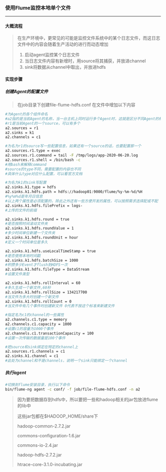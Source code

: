 ### 使用Flume监控本地单个文件

***

#### 大概流程

> 在生产环境中，更常见的可能是监控文件系统中的某个日志文件，而这日志文件中的内容会随着生产活动的进行而动态增加
>
> 1. 启动agent监控某个日志文件
> 2. 当日志文件内容有新增时，用source将其捕获，并放进channel
> 3. sink将数据从channel中取出，并放进hdfs



#### 实现步骤

##### 创建Agent的配置文件

> 在job目录下创建file-flume-hdfs.conf
> 在文件中增加以下内容

``` bash
#为Agent的各个组件命名
#a2指的是当前Agent的名称，当一台主机上同时运行多个Agent时，这就是区分不同Agent的标识
#r1是当前Agent的一个source，可以有多个
a2.sources = r1
a2.sinks = k1
a2.channels = c1

#为名为r1的source写一些配置信息，如果还有一个source的话，也要配置那一个
a2.sources.r1.type = exec
a2.sources.r1.command = tail -F /tmp/logs/app-2020-06-20.log
a2.sources.r1.shell = /bin/bash -c 
#用bash来解释command
#source的type不同，需要配置的内容也不同
#具体什么type对应什么配置，可以看官方文档

#为名为k1的sink写配置
a2.sinks.k1.type = hdfs
a2.sinks.k1.hdfs.path = hdfs://hadoop01:9000/flume/%y-%m-%d/%H
#%y%m%d是年月日信息
#以上两个属性是必须配置的，除此之外还有一些方便开发的属性，可以按照需求选择配或不配
a2.sinks.k1.hdfs.filePrefix = logs- 
#上传的文件的前缀

a2.sinks.k1.hdfs.round = true 
#是否按照时间滚动文件夹
a2.sinks.k1.hdfs.roundValue = 1 
#多少时间单位新建一个文件夹
a2.sinks.k1.hdfs.roundUnit = hour 
#定义一个时间单位是多久

a2.sinks.k1.hdfs.useLocalTimeStamp = true 
#是否使用本地时间戳
a2.sinks.k1.hdfs.batchSize = 1000 
#积攒多少Event才flush到HDFS一次
a2.sinks.k1.hdfs.fileType = DataStream 
#设置文件类型

a2.sinks.k1.hdfs.rollInterval = 60 
#多久生成一个新文件,60秒
a2.sinks.k1.hdfs.rollSize = 134217700 
#当文件为多大时创建一个新文件
a2.sinks.k1.hdfs.rollCount = 0 
#当文件中有几个事件时创建新文件 0代表不按这个标准来新建文件

#指定名为c1的channel的一些属性
a2.channels.c1.type = memory
a2.channels.c1.capacity = 1000 
#设置c1的容量为1000个事件
a2.channels.c1.transactionCapacity = 100 
#设置一次传输的数据量是100个事件

#把source和sink绑定在特定的channel上 
a2.sources.r1.channels = c1
a2.sinks.k1.channel = c1 
#此处为channel和不是channels，说明一个sink只能绑定一个channel
```



##### 执行agent

``` bash
#切换到flume安装目录，执行以下命令
bin/flume-ng agent -c conf/ -f job/file-flume-hdfs.conf -n a2
```
> 因为要把数据存到hdfs中，所以要把一些和hadoop相关的jar包放进flume的lib中
>
> 这些jar包都在$HADOOP_HOME/share下
>
> hadoop-common-2.7.2.jar
>
> commons-configuration-1.6.jar
>
> commons-io-2.4.jar
>
> hadoop-hdfs-2.7.2.jar
>
> htrace-core-3.1.0-incubating.jar


